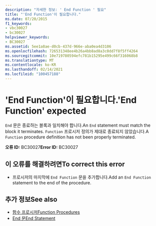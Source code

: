 ```yaml
---
description: "자세한 정보: ' End Function ' 필요"
title: "'End Function'이 필요합니다."
ms.date: 07/20/2015
f1_keywords:
- vbc30027
- bc30027
helpviewer_keywords:
- BC30027
ms.assetid: 5ee1a8ae-d0cb-437d-966e-aba0ea4d3106
ms.openlocfilehash: 726531348ee4b26a4bb8ad8a3c0dd7f8f5ff4264
ms.sourcegitcommit: 10e719780594efc781b15295e499c66f316068b8
ms.translationtype: MT
ms.contentlocale: ko-KR
ms.lasthandoff: 02/14/2021
ms.locfileid: "100457188"
---
```

# <a name="end-function-expected"></a><span data-ttu-id="edee9-103">'End Function'이 필요합니다.</span><span class="sxs-lookup"><span data-stu-id="edee9-103">'End Function' expected</span></span>

<span data-ttu-id="edee9-104">`End` 문은 종료하는 블록과 일치해야 합니다.</span><span class="sxs-lookup"><span data-stu-id="edee9-104">An `End` statement must match the block it terminates.</span></span> <span data-ttu-id="edee9-105">`Function` 프로시저 정의가 제대로 종료되지 않았습니다.</span><span class="sxs-lookup"><span data-stu-id="edee9-105">A `Function` procedure definition has not been properly terminated.</span></span>  
  
 <span data-ttu-id="edee9-106">**오류 ID:** BC30027</span><span class="sxs-lookup"><span data-stu-id="edee9-106">**Error ID:** BC30027</span></span>  
  
## <a name="to-correct-this-error"></a><span data-ttu-id="edee9-107">이 오류를 해결하려면</span><span class="sxs-lookup"><span data-stu-id="edee9-107">To correct this error</span></span>  
  
- <span data-ttu-id="edee9-108">프로시저의 마지막에 `End Function` 문을 추가합니다.</span><span class="sxs-lookup"><span data-stu-id="edee9-108">Add an `End Function` statement to the end of the procedure.</span></span>  
  
## <a name="see-also"></a><span data-ttu-id="edee9-109">추가 정보</span><span class="sxs-lookup"><span data-stu-id="edee9-109">See also</span></span>

- [<span data-ttu-id="edee9-110">함수 프로시저</span><span class="sxs-lookup"><span data-stu-id="edee9-110">Function Procedures</span></span>](../programming-guide/language-features/procedures/function-procedures.md)
- [<span data-ttu-id="edee9-111">End 문</span><span class="sxs-lookup"><span data-stu-id="edee9-111">End Statement</span></span>](../language-reference/statements/end-statement.md)
